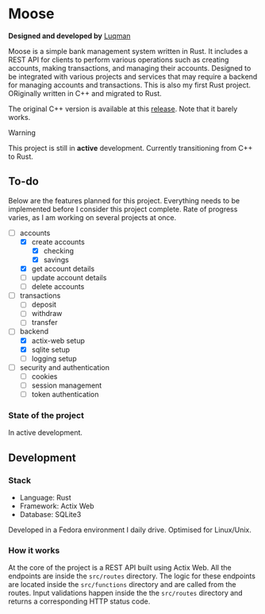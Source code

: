 # Moose

**Designed and developed by** [Luqman](https://theluqmn.github.io/)

Moose is a simple bank management system written in Rust. It includes a REST API for clients to perform various operations such as creating accounts, making transactions, and managing their accounts. Designed to be integrated with various projects and services that may require a backend for managing accounts and transactions. This is also my first Rust project. ORiginally written in C++ and migrated to Rust.

The original C++ version is available at this [release](https://github.com/TheLuqmn/Moose/releases/tag/v0.1.cpp). Note that it barely works.

> [!WARNING]
> This project is still in **active** development. Currently transitioning from C++ to Rust.

## To-do

Below are the features planned for this project. Everything needs to be implemented before I consider this project complete. Rate of progress varies, as I am working on several projects at once.

- [ ] accounts
  - [x] create accounts
    - [x] checking
    - [x] savings
  - [x] get account details
  - [ ] update account details
  - [ ] delete accounts
- [ ] transactions
  - [ ] deposit
  - [ ] withdraw
  - [ ] transfer
- [ ] backend
  - [x] actix-web setup
  - [x] sqlite setup
  - [ ] logging setup
- [ ] security and authentication
  - [ ] cookies
  - [ ] session management
  - [ ] token authentication

### State of the project

In active development.

## Development

### Stack

- Language: Rust
- Framework: Actix Web
- Database: SQLite3

Developed in a Fedora environment I daily drive. Optimised for Linux/Unix.

### How it works

At the core of the project is a REST API built using Actix Web. All the endpoints are inside the `src/routes` directory. The logic for these endpoints are located inside the `src/functions` directory and are called from the routes. Input validations happen inside the the `src/routes` directory and returns a corresponding HTTP status code.
